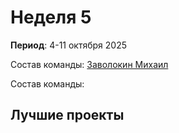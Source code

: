 # Неделя 5
**Период**: 4-11 октября 2025  

Состав команды: [Заволокин Михаил](https://github.com/Sunder32)

Состав команды:

## Лучшие проекты

